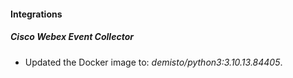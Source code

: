 #### Integrations
##### Cisco Webex Event Collector
- Updated the Docker image to: *demisto/python3:3.10.13.84405*.
